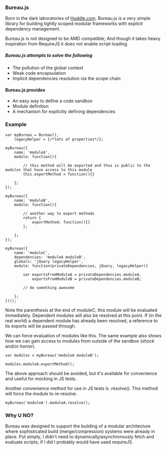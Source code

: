 ### Bureau.js

Born in the dark laboratories of [Huddle.com](http://www.huddle.com).  Bureau.js is a very simple library for building tightly scoped modular frameworks with explicit dependency management.

Bureau.js is not designed to be AMD compatible; And though it takes heavy inspiration from RequireJS it does not enable script loading.

##### Bureau.js attempts to solve the following

* The pollution of the global context
* Weak code encapsulation
* Implicit dependencies resolution via the scope chain

#### Bureau.js provides

* An easy way to define a code sandbox
* Module definition
* A mechanism for explicitly defining dependencies

### Example

	var myBureau = Bureau(),
		legacyHelper = {/*lots of properties*/};

	myBureau({
		name: 'moduleA',
		module: function(){

			// this method will be exported and thus is public to the modules that have access to this module
			this.exportMethod = function(){}

		};
	});

	myBureau({
		name: 'moduleB',
		module: function(){

			// another way to export methods
			return {
				exportMethod: function(){}
			};

		};
	});

	myBureau({
		name: 'moduleC',
		dependencies: 'moduleA moduleB',
		globals: 'jQuery legacyHelper',
		module: function(privateDependencies, jQuery, legacyHelper){
			
			var exportsFromModuleA = privateDependencies.moduleA,
				exportsFromModuleB = privateDependencies.moduleB;
			
			// do something awesome

		};
	})(); 

Note the parenthesis at the end of moduleC, this module will be evaluated immediately.  Dependent modules will also be resolved at this point.  If (in the real world) a dependent module has already been resolved, a reference to its exports will be passed through.

We can force evaluation of modules like this.  The same example also shows how we can gain access to modules from outside of the sandbox (*shock* and/or *horror*).

	var modules = myBureau('moduleA moduleB');

	modules.moduleA.exportMethod();

The above approach should be avoided, but it's available for convenience and useful for mocking in JS tests.

Another convenience method for use in JS tests is .resolve().  This method will force the module to re-resolve.

	myBureau('moduleA').moduleA.resolve();

### Why U NO?

Bureau was designed to support the building of a modular architecture where sophisticated build (merge/compression) systems were already in place.  Put simply, I didn't need to dynamically/asynchronously fetch and evaluate scripts, if I did I probably would have used requireJS.